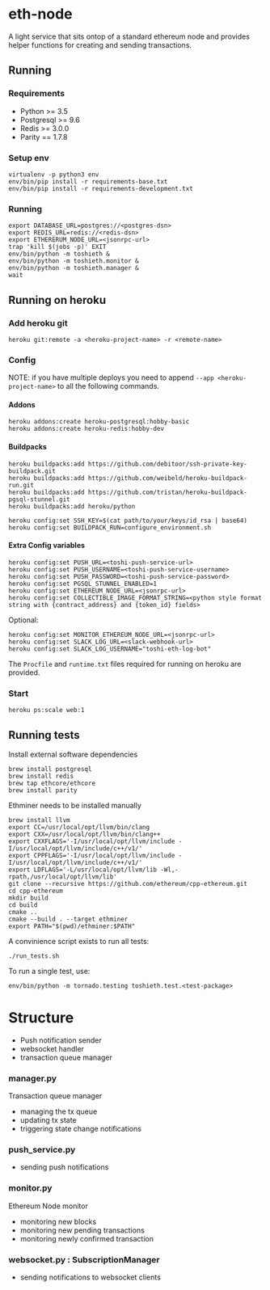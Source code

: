 # eth-node

A light service that sits ontop of a standard ethereum node and provides helper functions for creating and sending transactions.

## Running

### Requirements

- Python >= 3.5
- Postgresql >= 9.6
- Redis >= 3.0.0
- Parity == 1.7.8

### Setup env

```
virtualenv -p python3 env
env/bin/pip install -r requirements-base.txt
env/bin/pip install -r requirements-development.txt
```

### Running

```
export DATABASE_URL=postgres://<postgres-dsn>
export REDIS_URL=redis://<redis-dsn>
export ETHERERUM_NODE_URL=<jsonrpc-url>
trap 'kill $(jobs -p)' EXIT
env/bin/python -m toshieth &
env/bin/python -m toshieth.monitor &
env/bin/python -m toshieth.manager &
wait
```

## Running on heroku

### Add heroku git

```
heroku git:remote -a <heroku-project-name> -r <remote-name>
```

### Config

NOTE: if you have multiple deploys you need to append
`--app <heroku-project-name>` to all the following commands.

#### Addons

```
heroku addons:create heroku-postgresql:hobby-basic
heroku addons:create heroku-redis:hobby-dev
```

#### Buildpacks

```
heroku buildpacks:add https://github.com/debitoor/ssh-private-key-buildpack.git
heroku buildpacks:add https://github.com/weibeld/heroku-buildpack-run.git
heroku buildpacks:add https://github.com/tristan/heroku-buildpack-pgsql-stunnel.git
heroku buildpacks:add heroku/python

heroku config:set SSH_KEY=$(cat path/to/your/keys/id_rsa | base64)
heroku config:set BUILDPACK_RUN=configure_environment.sh
```

#### Extra Config variables

```
heroku config:set PUSH_URL=<toshi-push-service-url>
heroku config:set PUSH_USERNAME=<toshi-push-service-username>
heroku config:set PUSH_PASSWORD=<toshi-push-service-password>
heroku config:set PGSQL_STUNNEL_ENABLED=1
heroku config:set ETHEREUM_NODE_URL=<jsonrpc-url>
heroku config:set COLLECTIBLE_IMAGE_FORMAT_STRING=<python style format string with {contract_address} and {token_id} fields>
```

Optional:

```
heroku config:set MONITOR_ETHEREUM_NODE_URL=<jsonrpc-url>
heroku config:set SLACK_LOG_URL=<slack-webhook-url>
heroku config:set SLACK_LOG_USERNAME="toshi-eth-log-bot"
```

The `Procfile` and `runtime.txt` files required for running on heroku
are provided.

### Start

```
heroku ps:scale web:1
```

## Running tests

Install external software dependencies

```
brew install postgresql
brew install redis
brew tap ethcore/ethcore
brew install parity
```

Ethminer needs to be installed manually

```
brew install llvm
export CC=/usr/local/opt/llvm/bin/clang
export CXX=/usr/local/opt/llvm/bin/clang++
export CXXFLAGS='-I/usr/local/opt/llvm/include -I/usr/local/opt/llvm/include/c++/v1/'
export CPPFLAGS='-I/usr/local/opt/llvm/include -I/usr/local/opt/llvm/include/c++/v1/'
export LDFLAGS='-L/usr/local/opt/llvm/lib -Wl,-rpath,/usr/local/opt/llvm/lib'
git clone --recursive https://github.com/ethereum/cpp-ethereum.git
cd cpp-ethereum
mkdir build
cd build
cmake ..
cmake --build . --target ethminer
export PATH="$(pwd)/ethminer:$PATH"
```

A convinience script exists to run all tests:
```
./run_tests.sh
```

To run a single test, use:

```
env/bin/python -m tornado.testing toshieth.test.<test-package>
```

# Structure

- Push notification sender
- websocket handler
- transaction queue manager

### manager.py

Transaction queue manager

- managing the tx queue
- updating tx state
- triggering state change notifications

### push_service.py

- sending push notifications

### monitor.py

Ethereum Node monitor

- monitoring new blocks
- monitoring new pending transactions
- monitoring newly confirmed transaction

### websocket.py : SubscriptionManager

- sending notifications to websocket clients

